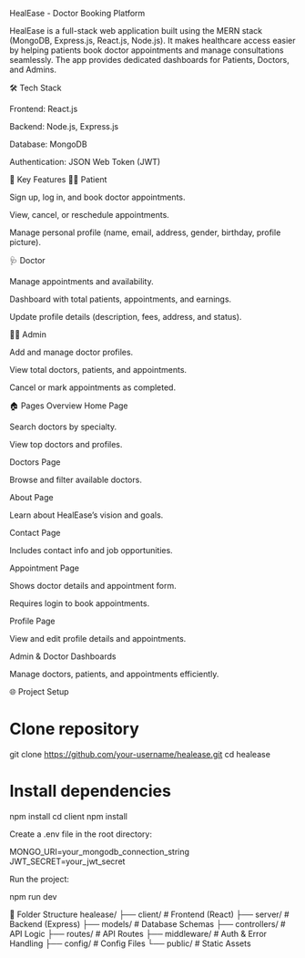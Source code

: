 HealEase - Doctor Booking Platform

HealEase is a full-stack web application built using the MERN stack (MongoDB, Express.js, React.js, Node.js). It makes healthcare access easier by helping patients book doctor appointments and manage consultations seamlessly. The app provides dedicated dashboards for Patients, Doctors, and Admins.

🛠️ Tech Stack

Frontend: React.js

Backend: Node.js, Express.js

Database: MongoDB

Authentication: JSON Web Token (JWT)

🔑 Key Features
👩‍⚕️ Patient

Sign up, log in, and book doctor appointments.

View, cancel, or reschedule appointments.

Manage personal profile (name, email, address, gender, birthday, profile picture).

🩺 Doctor

Manage appointments and availability.

Dashboard with total patients, appointments, and earnings.

Update profile details (description, fees, address, and status).

👨‍💼 Admin

Add and manage doctor profiles.

View total doctors, patients, and appointments.

Cancel or mark appointments as completed.

🏠 Pages Overview
Home Page

Search doctors by specialty.

View top doctors and profiles.

Doctors Page

Browse and filter available doctors.

About Page

Learn about HealEase’s vision and goals.

Contact Page

Includes contact info and job opportunities.

Appointment Page

Shows doctor details and appointment form.

Requires login to book appointments.

Profile Page

View and edit profile details and appointments.

Admin & Doctor Dashboards

Manage doctors, patients, and appointments efficiently.

🌐 Project Setup
# Clone repository
git clone https://github.com/your-username/healease.git
cd healease

# Install dependencies
npm install
cd client
npm install


Create a .env file in the root directory:

MONGO_URI=your_mongodb_connection_string
JWT_SECRET=your_jwt_secret


Run the project:

npm run dev

📁 Folder Structure
healease/
├── client/          # Frontend (React)
├── server/          # Backend (Express)
├── models/          # Database Schemas
├── controllers/     # API Logic
├── routes/          # API Routes
├── middleware/      # Auth & Error Handling
├── config/          # Config Files
└── public/          # Static Assets
